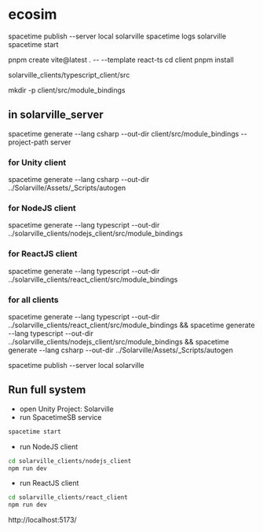 # ecosim
 

spacetime publish --server local solarville
spacetime logs solarville
spacetime start


pnpm create vite@latest . -- --template react-ts
cd client
pnpm install

solarville_clients/typescript_client/src

mkdir -p client/src/module_bindings

## in solarville_server

spacetime generate --lang csharp --out-dir client/src/module_bindings --project-path server

### for Unity client
spacetime generate --lang csharp --out-dir ../Solarville/Assets/_Scripts/autogen

### for NodeJS client
spacetime generate --lang typescript --out-dir ../solarville_clients/nodejs_client/src/module_bindings

### for ReactJS client
spacetime generate --lang typescript --out-dir ../solarville_clients/react_client/src/module_bindings

### for all clients
spacetime generate --lang typescript --out-dir ../solarville_clients/react_client/src/module_bindings && spacetime generate --lang typescript --out-dir ../solarville_clients/nodejs_client/src/module_bindings && spacetime generate --lang csharp --out-dir ../Solarville/Assets/_Scripts/autogen

spacetime publish --server local solarville

## Run full system
- open Unity Project: Solarville
- run SpacetimeSB service
```bash
spacetime start
```
- run NodeJS client
```bash
cd solarville_clients/nodejs_client
npm run dev
```
- run ReactJS client
```bash
cd solarville_clients/react_client
npm run dev
```
http://localhost:5173/

